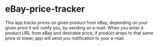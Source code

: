 # eBay-price-tracker

This app tracks prices on given product from eBay, depending on your given price it will notify you, by sending an e-mail.
When you enter a product URL from eBay and desirable price, if product drops to that same price or lower, app will send you notification to your e-mail.
